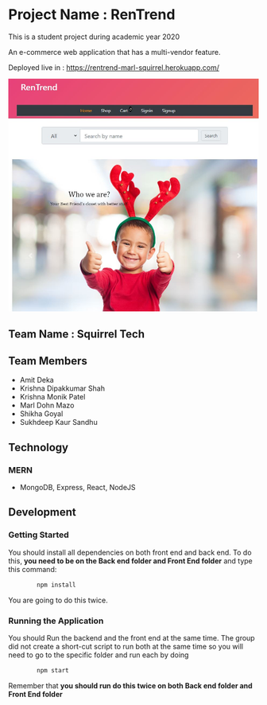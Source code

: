 # Project Name : RenTrend
This is a student project during academic year 2020

An e-commerce web application that has a multi-vendor feature.

Deployed live in : https://rentrend-marl-squirrel.herokuapp.com/

![HomePage](Images/home.JPG)

## Team Name : Squirrel Tech
## Team Members
* Amit Deka
* Krishna Dipakkumar Shah
* Krishna Monik Patel
* Marl Dohn Mazo
* Shikha Goyal
* Sukhdeep Kaur Sandhu


## Technology
### MERN 
* MongoDB, Express, React, NodeJS


## Development

### Getting Started
You should install all dependencies on both front end and back end.
To do this, **you need to be on the Back end folder and Front End folder** and type this command:

 ``` cmd
         npm install
 ```
You are going to do this twice.

### Running the Application
You should Run the backend and the front end at the same time. The group did not create a short-cut script to run both at the same time so you will need to go to the specific folder and run each by doing
 ``` cmd
         npm start
 ```
Remember that **you should run do this twice on both Back end folder and Front End folder**
